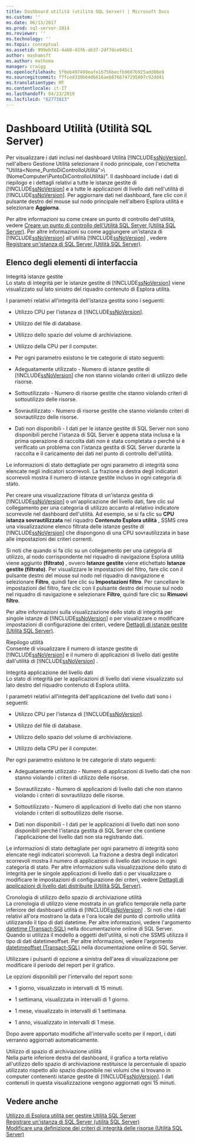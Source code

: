 ```yaml
---
title: Dashboard utilità (utilità SQL Server) | Microsoft Docs
ms.custom: ''
ms.date: 06/13/2017
ms.prod: sql-server-2014
ms.reviewer: ''
ms.technology: ''
ms.topic: conceptual
ms.assetid: 999eb741-4a60-43f6-ab37-2df7dce845c1
author: mashamsft
ms.author: mathoma
manager: craigg
ms.openlocfilehash: 5f0eb497499eafe16756becfb9607b925add08e9
ms.sourcegitcommit: f7fced330b64d6616aeb8766747295807c92dd41
ms.translationtype: MT
ms.contentlocale: it-IT
ms.lasthandoff: 04/23/2019
ms.locfileid: "62773813"
---
```

# <a name="utility-dashboard-sql-server-utility"></a>Dashboard Utilità (Utilità SQL Server)
  Per visualizzare i dati inclusi nel dashboard Utilità [!INCLUDE[ssNoVersion](../includes/ssnoversion-md.md)], nell'albero Gestione Utilità selezionare il nodo principale, con l'etichetta "Utilità<Nome_PuntoDiControlloUtilità">\\(NomeComputer\PuntoDiControlloUtilità)". Il dashboard include i dati di riepilogo e i dettagli relativi a tutte le istanze gestite di [!INCLUDE[ssNoVersion](../includes/ssnoversion-md.md)] e a tutte le applicazioni di livello dati nell'utilità di [!INCLUDE[ssNoVersion](../includes/ssnoversion-md.md)]. Per aggiornare dati nel dashboard, fare clic con il pulsante destro del mouse sul nodo principale nell'albero Esplora utilità e selezionare **Aggiorna**.  
  
 Per altre informazioni su come creare un punto di controllo dell'utilità, vedere [Creare un punto di controllo dell'Utilità SQL Server &#40;Utilità SQL Server&#41;](../relational-databases/manage/create-a-sql-server-utility-control-point-sql-server-utility.md). Per altre informazioni su come aggiungere un'istanza di [!INCLUDE[ssNoVersion](../includes/ssnoversion-md.md)] all'utilità [!INCLUDE[ssNoVersion](../includes/ssnoversion-md.md)] , vedere [Registrare un'istanza di SQL Server &#40;Utilità SQL Server&#41;](../relational-databases/manage/enroll-an-instance-of-sql-server-sql-server-utility.md).  
  
## <a name="uielement-list"></a>Elenco degli elementi di interfaccia  
 Integrità istanze gestite  
 Lo stato di integrità per le istanze gestite di [!INCLUDE[ssNoVersion](../includes/ssnoversion-md.md)] viene visualizzato sul lato sinistro del riquadro contenuto di Esplora utilità.  
  
 I parametri relativi all'integrità dell'istanza gestita sono i seguenti:  
  
-   Utilizzo CPU per l'istanza di [!INCLUDE[ssNoVersion](../includes/ssnoversion-md.md)].  
  
-   Utilizzo del file di database.  
  
-   Utilizzo dello spazio del volume di archiviazione.  
  
-   Utilizzo della CPU per il computer.  
  
-   Per ogni parametro esistono le tre categorie di stato seguenti:  
  
-   Adeguatamente utilizzato - Numero di istanze gestite di [!INCLUDE[ssNoVersion](../includes/ssnoversion-md.md)] che non stanno violando criteri di utilizzo delle risorse.  
  
-   Sottoutilizzato - Numero di risorse gestite che stanno violando criteri di sottoutilizzo delle risorse.  
  
-   Sovrautilizzato - Numero di risorse gestite che stanno violando criteri di sovrautilizzo delle risorse.  
  
-   Dati non disponibili - I dati per le istanze gestite di SQL Server non sono disponibili perché l'istanza di SQL Server è appena stata inclusa e la prima operazione di raccolta dati non è stata completata o perché si è verificato un problema con l'istanza gestita di SQL Server durante la raccolta e il caricamento dei dati nel punto di controllo dell'utilità.  
  
 Le informazioni di stato dettagliate per ogni parametro di integrità sono elencate negli indicatori scorrevoli. La frazione a destra degli indicatori scorrevoli mostra il numero di istanze gestite incluso in ogni categoria di stato.  
  
 Per creare una visualizzazione filtrata di un'istanza gestita di [!INCLUDE[ssNoVersion](../includes/ssnoversion-md.md)] o un'applicazione del livello dati, fare clic sul collegamento per una categoria di utilizzo accanto al relativo indicatore scorrevole nel dashboard dell'utilità. Ad esempio, se si fa clic su **CPU istanza sovrautilizzata** nel riquadro **Contenuto Esplora utilità** , SSMS crea una visualizzazione elenco filtrata delle istanze gestite di [!INCLUDE[ssNoVersion](../includes/ssnoversion-md.md)] che dispongono di una CPU sovrautilizzata in base alle impostazioni dei criteri correnti.  
  
 Si noti che quando si fa clic su un collegamento per una categoria di utilizzo, al nodo corrispondente nel riquadro di navigazione Esplora utilità viene aggiunto **(filtrato)** , ovvero **Istanze gestite** viene etichettato **Istanze gestite (filtrato)**. Per visualizzare le impostazioni del filtro, fare clic con il pulsante destro del mouse sul nodo nel riquadro di navigazione e selezionare **Filtro**, quindi fare clic su **Impostazioni filtro**. Per cancellare le impostazioni del filtro, fare clic con il pulsante destro del mouse sul nodo nel riquadro di navigazione e selezionare **Filtro**, quindi fare clic su **Rimuovi filtro**.  
  
 Per altre informazioni sulla visualizzazione dello stato di integrità per singole istanze di [!INCLUDE[ssNoVersion](../includes/ssnoversion-md.md)] o per visualizzare o modificare impostazioni di configurazione dei criteri, vedere [Dettagli di istanze gestite &#40;Utilità SQL Server&#41;](../../2014/database-engine/managed-instance-details-sql-server-utility.md).  
  
 Riepilogo utilità  
 Consente di visualizzare il numero di istanze gestite di [!INCLUDE[ssNoVersion](../includes/ssnoversion-md.md)] e il numero di applicazioni di livello dati gestite dall'utilità di [!INCLUDE[ssNoVersion](../includes/ssnoversion-md.md)] .  
  
 Integrità applicazione del livello dati  
 Lo stato di integrità per le applicazioni di livello dati viene visualizzato sul lato destro del riquadro contenuto di Esplora utilità.  
  
 I parametri relativi all'integrità dell'applicazione del livello dati sono i seguenti:  
  
-   Utilizzo CPU per l'istanza di [!INCLUDE[ssNoVersion](../includes/ssnoversion-md.md)].  
  
-   Utilizzo del file di database.  
  
-   Utilizzo dello spazio del volume di archiviazione.  
  
-   Utilizzo della CPU per il computer.  
  
 Per ogni parametro esistono le tre categorie di stato seguenti:  
  
-   Adeguatamente utilizzato - Numero di applicazioni di livello dati che non stanno violando i criteri di utilizzo delle risorse.  
  
-   Sovrautilizzato - Numero di applicazioni di livello dati che non stanno violando i criteri di sovrautilizzo delle risorse.  
  
-   Sottoutilizzato - Numero di applicazioni di livello dati che non stanno violando i criteri di sottoutilizzo delle risorse.  
  
-   Dati non disponibili - I dati per le applicazioni di livello dati non sono disponibili perché l'istanza gestita di SQL Server che contiene l'applicazione del livello dati non sta registrando dati.  
  
 Le informazioni di stato dettagliate per ogni parametro di integrità sono elencate negli indicatori scorrevoli. La frazione a destra degli indicatori scorrevoli mostra il numero di applicazioni di livello dati incluso in ogni categoria di stato. Per altre informazioni sulla visualizzazione dello stato di integrità per le singole applicazioni di livello dati o per visualizzare o modificare le impostazioni di configurazione dei criteri, vedere [Dettagli di applicazioni di livello dati distribuite &#40;Utilità SQL Server&#41;](../../2014/database-engine/deployed-data-tier-application-details-sql-server-utility.md).  
  
 Cronologia di utilizzo dello spazio di archiviazione utilità  
 La cronologia di utilizzo viene mostrata in un grafico temporale nella parte inferiore del dashboard utilità di [!INCLUDE[ssNoVersion](../includes/ssnoversion-md.md)] . Si noti che i dati relativi all'ora mostrano la data e l'ora locale del punto di controllo utilità utilizzando il tipo di dati datetime. Per altre informazioni, vedere l'argomento [datetime (Transact-SQL)](https://go.microsoft.com/fwlink/?LinkId=164071) nella documentazione online di SQL Server. Quando si utilizza il modello a oggetti dell'utilità, si noti che SSMS utilizza il tipo di dati datetimeoffset. Per altre informazioni, vedere l'argomento [datetimeoffset (Transact-SQL)](https://go.microsoft.com/fwlink/?LinkId=141713) nella documentazione online di SQL Server.  
  
 Utilizzare i pulsanti di opzione a sinistra dell'area di visualizzazione per modificare il periodo del report per il grafico.  
  
 Le opzioni disponibili per l'intervallo del report sono:  
  
-   1 giorno, visualizzato in intervalli di 15 minuti.  
  
-   1 settimana, visualizzata in intervalli di 1 giorno.  
  
-   1 mese, visualizzato in intervalli di 1 settimana.  
  
-   1 anno, visualizzato in intervalli di 1 mese.  
  
 Dopo avere apportato modifiche all'intervallo scelto per il report, i dati verranno aggiornati automaticamente.  
  
 Utilizzo di spazio di archiviazione utilità  
 Nella parte inferiore destra del dashboard, il grafico a torta relativo all'utilizzo dello spazio di archiviazione restituisce la percentuale di spazio utilizzato rispetto allo spazio disponibile nei volumi che si trovano in computer contenenti istanze gestite di [!INCLUDE[ssNoVersion](../includes/ssnoversion-md.md)]. I dati contenuti in questa visualizzazione vengono aggiornati ogni 15 minuti.  
  
## <a name="see-also"></a>Vedere anche  
 [Utilizzo di Esplora utilità per gestire Utilità SQL Server](../relational-databases/manage/use-utility-explorer-to-manage-the-sql-server-utility.md)   
 [Registrare un'istanza di SQL Server &#40;utilità SQL Server&#41;](../relational-databases/manage/enroll-an-instance-of-sql-server-sql-server-utility.md)   
 [Modificare una definizione dei criteri di integrità delle risorse &#40;Utilità SQL Server&#41;](../relational-databases/manage/modify-a-resource-health-policy-definition-sql-server-utility.md)  
  
  
